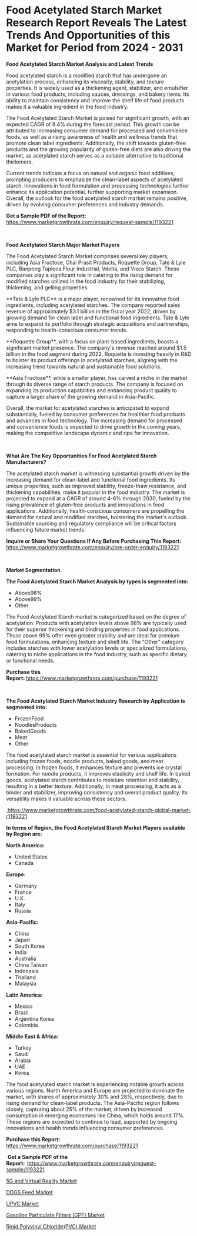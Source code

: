 <p><h1>Food Acetylated Starch Market Research Report Reveals The Latest Trends And Opportunities of this Market for Period from 2024 - 2031</h1></p><p><strong>Food Acetylated Starch Market Analysis and Latest Trends</strong></p>
<p><p>Food acetylated starch is a modified starch that has undergone an acetylation process, enhancing its viscosity, stability, and texture properties. It is widely used as a thickening agent, stabilizer, and emulsifier in various food products, including sauces, dressings, and bakery items. Its ability to maintain consistency and improve the shelf life of food products makes it a valuable ingredient in the food industry.</p><p>The Food Acetylated Starch Market is poised for significant growth, with an expected CAGR of 6.4% during the forecast period. This growth can be attributed to increasing consumer demand for processed and convenience foods, as well as a rising awareness of health and wellness trends that promote clean label ingredients. Additionally, the shift towards gluten-free products and the growing popularity of gluten-free diets are also driving the market, as acetylated starch serves as a suitable alternative to traditional thickeners.</p><p>Current trends indicate a focus on natural and organic food additives, prompting producers to emphasize the clean-label aspects of acetylated starch. Innovations in food formulation and processing technologies further enhance its application potential, further supporting market expansion. Overall, the outlook for the food acetylated starch market remains positive, driven by evolving consumer preferences and industry demands.</p></p>
<p><strong>Get a Sample PDF of the Report:&nbsp;</strong> <a href="https://www.marketgrowthrate.com/enquiry/request-sample/1193221">https://www.marketgrowthrate.com/enquiry/request-sample/1193221</a></p>
<p>&nbsp;</p>
<p><strong>Food Acetylated Starch Major Market Players</strong></p>
<p><p>The Food Acetylated Starch Market comprises several key players, including Asia Fructose, Chai Prasit Products, Roquette Group, Tate & Lyle PLC, Banpong Tapioca Flour Industrial, Vdelta, and Visco Starch. These companies play a significant role in catering to the rising demand for modified starches utilized in the food industry for their stabilizing, thickening, and gelling properties.</p><p>**Tate & Lyle PLC** is a major player, renowned for its innovative food ingredients, including acetylated starches. The company reported sales revenue of approximately $3.1 billion in the fiscal year 2022, driven by growing demand for clean label and functional food ingredients. Tate & Lyle aims to expand its portfolio through strategic acquisitions and partnerships, responding to health-conscious consumer trends.</p><p>**Roquette Group**, with a focus on plant-based ingredients, boasts a significant market presence. The company's revenue reached around $1.5 billion in the food segment during 2022. Roquette is investing heavily in R&D to bolster its product offerings in acetylated starches, aligning with the increasing trend towards natural and sustainable food solutions.</p><p>**Asia Fructose**, while a smaller player, has carved a niche in the market through its diverse range of starch products. The company is focused on expanding its production capabilities and enhancing product quality to capture a larger share of the growing demand in Asia-Pacific.</p><p>Overall, the market for acetylated starches is anticipated to expand substantially, fueled by consumer preferences for healthier food products and advances in food technology. The increasing demand for processed and convenience foods is expected to drive growth in the coming years, making the competitive landscape dynamic and ripe for innovation.</p></p>
<p>&nbsp;</p>
<p><strong>What Are The Key Opportunities For Food Acetylated Starch Manufacturers?</strong></p>
<p><p>The acetylated starch market is witnessing substantial growth driven by the increasing demand for clean-label and functional food ingredients. Its unique properties, such as improved stability, freeze-thaw resistance, and thickening capabilities, make it popular in the food industry. The market is projected to expand at a CAGR of around 4-6% through 2030, fueled by the rising prevalence of gluten-free products and innovations in food applications. Additionally, health-conscious consumers are propelling the demand for natural and modified starches, bolstering the market's outlook. Sustainable sourcing and regulatory compliance will be critical factors influencing future market trends.</p></p>
<p><strong>Inquire or Share Your Questions If Any Before Purchasing This Report:</strong> <a href="https://www.marketgrowthrate.com/enquiry/pre-order-enquiry/1193221">https://www.marketgrowthrate.com/enquiry/pre-order-enquiry/1193221</a></p>
<p>&nbsp;</p>
<p><strong>Market Segmentation</strong></p>
<p><strong>The Food Acetylated Starch Market Analysis by types is segmented into:</strong></p>
<p><ul><li>Above98%</li><li>Above99%</li><li>Other</li></ul></p>
<p><p>The Food Acetylated Starch market is categorized based on the degree of acetylation. Products with acetylation levels above 98% are typically used for their superior thickening and binding properties in food applications. Those above 99% offer even greater stability and are ideal for premium food formulations, enhancing texture and shelf life. The "Other" category includes starches with lower acetylation levels or specialized formulations, catering to niche applications in the food industry, such as specific dietary or functional needs.</p></p>
<p><strong>Purchase this Report:&nbsp;</strong><a href="https://www.marketgrowthrate.com/purchase/1193221">https://www.marketgrowthrate.com/purchase/1193221</a></p>
<p>&nbsp;</p>
<p><strong>The Food Acetylated Starch Market Industry Research by Application is segmented into:</strong></p>
<p><ul><li>FrozenFood</li><li>NoodlesProducts</li><li>BakedGoods</li><li>Meat</li><li>Other</li></ul></p>
<p><p>The food acetylated starch market is essential for various applications including frozen foods, noodle products, baked goods, and meat processing. In frozen foods, it enhances texture and prevents ice crystal formation. For noodle products, it improves elasticity and shelf life. In baked goods, acetylated starch contributes to moisture retention and stability, resulting in a better texture. Additionally, in meat processing, it acts as a binder and stabilizer, improving consistency and overall product quality. Its versatility makes it valuable across these sectors.</p></p>
<p><a href="https://www.marketgrowthrate.com/food-acetylated-starch-global-market-r1193221">&nbsp;https://www.marketgrowthrate.com/food-acetylated-starch-global-market-r1193221</a></p>
<p><strong>In terms of Region, the Food Acetylated Starch Market Players available by Region are:</strong></p>
<p>
    <p> <strong> North America: </strong>
        <ul>
            <li>United States</li>
            <li>Canada</li>
        </ul>
        </p> 
    <p> <strong> Europe: </strong>
        <ul>
            <li>Germany</li>
            <li>France</li>
            <li>U.K.</li>
            <li>Italy</li>
            <li>Russia</li>
        </ul>
        </p> 
    <p> <strong> Asia-Pacific: </strong>
        <ul>
            <li>China</li>
            <li>Japan</li>
            <li>South Korea</li>
            <li>India</li>
            <li>Australia</li>
            <li>China Taiwan</li>
            <li>Indonesia</li>
            <li>Thailand</li>
            <li>Malaysia</li>
        </ul>
        </p> 
    <p> <strong> Latin America: </strong>
        <ul>
            <li>Mexico</li>
            <li>Brazil</li>
            <li>Argentina Korea</li>
            <li>Colombia</li>
        </ul>
        </p> 
    <p> <strong> Middle East & Africa: </strong>
        <ul>
            <li>Turkey</li>
            <li>Saudi</li>
            <li>Arabia</li>
            <li>UAE</li>
            <li>Korea</li>
        </ul>
    </p>
    </p>
<p><p>The food acetylated starch market is experiencing notable growth across various regions. North America and Europe are projected to dominate the market, with shares of approximately 30% and 28%, respectively, due to rising demand for clean-label products. The Asia-Pacific region follows closely, capturing about 25% of the market, driven by increased consumption in emerging economies like China, which holds around 17%. These regions are expected to continue to lead, supported by ongoing innovations and health trends influencing consumer preferences.</p></p>
<p><strong>Purchase this Report: </strong><a href="https://www.marketgrowthrate.com/purchase/1193221">https://www.marketgrowthrate.com/purchase/1193221</a></p>
<p>&nbsp;<strong>Get a Sample PDF of the Report:&nbsp;&nbsp;</strong><a href="https://www.marketgrowthrate.com/enquiry/request-sample/1193221">https://www.marketgrowthrate.com/enquiry/request-sample/1193221</a></p>
<p><strong></strong></p>
<p><p><a href="https://www.linkedin.com/pulse/global-perspectives-5g-virtual-reality-market-trends-challenges-aaxle">5G and Virtual Reality Market</a></p><p><a href="https://medium.com/@abbislposival/ddgs-feed-market-a-global-and-regional-analysis-focus-on-region-country-level-analysis-and-21e79e116db3?postPublishedType=repub">DDGS Feed Market</a></p><p><a href="https://issuu.com/reportprime-2/docs/upvc-market-size-2030.pptx_b37c60bdb9e25c">UPVC Market</a></p><p><a href="https://medium.com/@abbislposival/insights-into-the-gasoline-particulate-filters-gpf-industry-market-financial-status-market-2accddc100bd?postPublishedType=repub">Gasoline Particulate Filters (GPF) Market</a></p><p><a href="https://issuu.com/reportprime-2/docs/rigid-polyvinyl-chloridepvc-market-_4b89892fc5632f">Rigid Polyvinyl Chloride(PVC) Market</a></p></p>